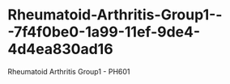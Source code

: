 # Rheumatoid-Arthritis-Group1---7f4f0be0-1a99-11ef-9de4-4d4ea830ad16
Rheumatoid Arthritis Group1 - PH601
